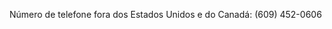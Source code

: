 <Token xmlns:xlink="http://www.w3.org/1999/xlink">Número de telefone fora dos Estados Unidos e do Canadá: (609) 452-0606</Token>

<!--HONumber=Jun16_HO4-->


